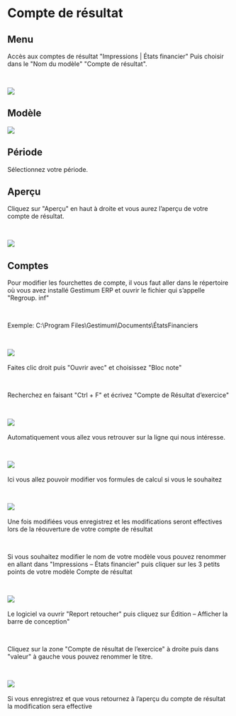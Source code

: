 # Compte de résultat
## Menu


Accès aux comptes de résultat "Impressions 
 | États financier" Puis choisir dans le "Nom du modèle" 
 "Compte de résultat".


 


![](../assets/images/1/Menu_Etats_Financiers.png)
## Modèle


![](../assets/images/1/Modele.png)
## Période


Sélectionnez votre période.


## Aperçu


Cliquez sur "Aperçu" en haut à droite 
 et vous aurez l’aperçu de votre compte de résultat.


 


![](../assets/images/1/Apercu.png)
## Comptes


Pour modifier les fourchettes de compte, il 
 vous faut aller dans le répertoire où vous avez installé Gestimum ERP 
 et ouvrir le fichier qui s’appelle "Regroup. inf"


 


Exemple: C:\Program Files\Gestimum\Documents\ÉtatsFinanciers


 


![](../assets/images/1/Dossier.png)
 


Faites clic droit puis "Ouvrir avec" 
 et choisissez "Bloc note"


 


Recherchez en faisant "Ctrl + F" et 
 écrivez "Compte de Résultat d’exercice"


 


![](../assets/images/1/Rechercher.png)
 


Automatiquement vous allez vous retrouver sur 
 la ligne qui nous intéresse.


 


![](../assets/images/1/BlocNotes1.png)
 


Ici vous allez pouvoir modifier vos formules 
 de calcul si vous le souhaitez


 


![](../assets/images/1/BlocNotes2.png)
 


Une fois modifiées vous enregistrez et les modifications 
 seront effectives lors de la réouverture de votre compte de résultat


 


Si vous souhaitez modifier le nom de votre modèle 
 vous pouvez renommer en allant dans "Impressions – États financier" 
 puis cliquer sur les 3 petits points de votre modèle Compte de résultat


 


![](../assets/images/1/BoutonReportRetoucher.png)
 


Le logiciel va ouvrir "Report retoucher" 
 puis cliquez sur Édition – Afficher la barre de conception"


 


Cliquez sur la zone "Compte de résultat 
 de l’exercice" à droite puis dans "valeur" à gauche vous 
 pouvez renommer le titre.


 


**![](../assets/images/1/ReportRetoucher.png)**
 


Si vous enregistrez et que vous retournez à 
 l’aperçu du compte de résultat la modification sera effective


